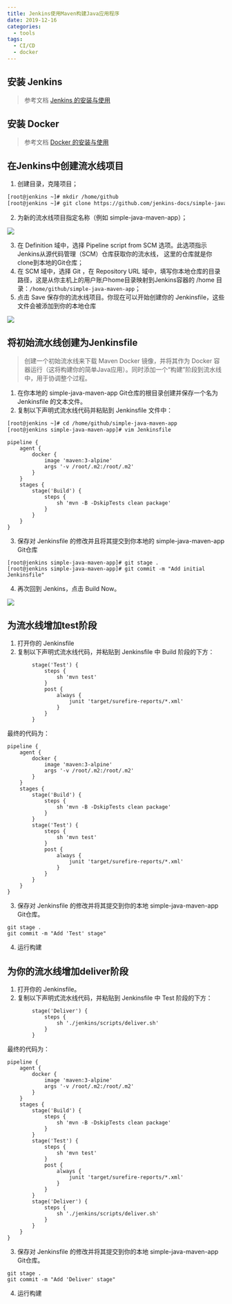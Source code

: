 ```yaml
---
title: Jenkins使用Maven构建Java应用程序
date: 2019-12-16
categories:
  - tools
tags:
  - CI/CD
  - docker
---
```


## 安装 Jenkins

> 参考文档 [Jenkins 的安装与使用](https://todevops.github.io/posts/jenkins/)

## 安装 Docker

> 参考文档 [Docker 的安装与使用](https://todevops.github.io/posts/docker/)

## 在Jenkins中创建流水线项目
1. 创建目录，克隆项目；

```bash
[root@jenkins ~]# mkdir /home/github
[root@jenkins ~]# git clone https://github.com/jenkins-docs/simple-java-maven-app.git /home/github/simple-java-maven-app
```

2. 为新的流水线项目指定名称（例如 simple-java-maven-app）；

![](/resources/jenkins/jenkins_07.png)

3. 在 Definition 域中，选择 Pipeline script from SCM 选项。此选项指示Jenkins从源代码管理（SCM）仓库获取你的流水线， 这里的仓库就是你clone到本地的Git仓库；
4. 在 SCM 域中，选择 Git ，在 Repository URL 域中，填写你本地仓库的目录路径，这是从你主机上的用户账户home目录映射到Jenkins容器的 /home 目录：`/home/github/simple-java-maven-app`；
5. 点击 Save 保存你的流水线项目。你现在可以开始创建你的 Jenkinsfile，这些文件会被添加到你的本地仓库

![](/resources/jenkins/jenkins_08.png)

## 将初始流水线创建为Jenkinsfile
> 创建一个初始流水线来下载 Maven Docker 镜像，并将其作为 Docker 容器运行（这将构建你的简单Java应用）。同时添加一个“构建”阶段到流水线中，用于协调整个过程。
1. 在你本地的 simple-java-maven-app Git仓库的根目录创建并保存一个名为 Jenkinsfile 的文本文件。
2. 复制以下声明式流水线代码并粘贴到 Jenkinsfile 文件中：

```bash
[root@jenkins ~]# cd /home/github/simple-java-maven-app
[root@jenkins simple-java-maven-app]# vim Jenkinsfile
```

```shell
pipeline {
    agent {
        docker {
            image 'maven:3-alpine'
            args '-v /root/.m2:/root/.m2'
        }
    }
    stages {
        stage('Build') {
            steps {
                sh 'mvn -B -DskipTests clean package'
            }
        }
    }
}
```

3. 保存对 Jenkinsfile 的修改并且将其提交到你本地的 simple-java-maven-app Git仓库
```shell
[root@jenkins simple-java-maven-app]# git stage .
[root@jenkins simple-java-maven-app]# git commit -m "Add initial Jenkinsfile"
```
4. 再次回到 Jenkins，点击 Build Now。

![](/resources/jenkins/jenkins_09.png)

## 为流水线增加test阶段
1. 打开你的 Jenkinsfile
2. 复制以下声明式流水线代码，并粘贴到 Jenkinsfile 中 Build 阶段的下方：
```shell
        stage('Test') {
            steps {
                sh 'mvn test'
            }
            post {
                always {
                    junit 'target/surefire-reports/*.xml'
                }
            }
        }
```
最终的代码为：
```shell
pipeline {
    agent {
        docker {
            image 'maven:3-alpine'
            args '-v /root/.m2:/root/.m2'
        }
    }
    stages {
        stage('Build') {
            steps {
                sh 'mvn -B -DskipTests clean package'
            }
        }
        stage('Test') { 
            steps {
                sh 'mvn test' 
            }
            post {
                always {
                    junit 'target/surefire-reports/*.xml'
                }
            }
        }
    }
}
```
3. 保存对 Jenkinsfile 的修改并将其提交到你的本地 simple-java-maven-app Git仓库。
```shell
git stage .
git commit -m "Add 'Test' stage"
```
4. 运行构建

## 为你的流水线增加deliver阶段
1. 打开你的 Jenkinsfile。
2. 复制以下声明式流水线代码，并粘贴到 Jenkinsfile 中 Test 阶段的下方：
```shell
        stage('Deliver') {
            steps {
                sh './jenkins/scripts/deliver.sh'
            }
        }
```
最终的代码为：
```shell
pipeline {
    agent {
        docker {
            image 'maven:3-alpine'
            args '-v /root/.m2:/root/.m2'
        }
    }
    stages {
        stage('Build') {
            steps {
                sh 'mvn -B -DskipTests clean package'
            }
        }
        stage('Test') {
            steps {
                sh 'mvn test'
            }
            post {
                always {
                    junit 'target/surefire-reports/*.xml'
                }
            }
        }
        stage('Deliver') { 
            steps {
                sh './jenkins/scripts/deliver.sh' 
            }
        }
    }
}
```
3. 保存对 Jenkinsfile 的修改并将其提交到你的本地 simple-java-maven-app Git仓库。
```shell
git stage .
git commit -m "Add 'Deliver' stage"
```
4. 运行构建